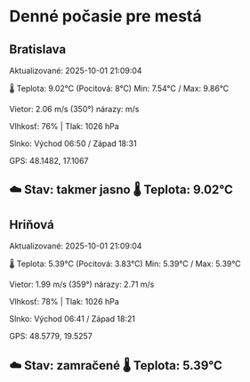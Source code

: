 ﻿# Denné počasie pre mestá

## Bratislava
Aktualizované: 2025-10-01 21:09:04

🌡️ Teplota: 9.02°C 
(Pocitová: 8°C)
Min: 7.54°C / Max: 9.86°C

Vietor: 2.06 m/s    (350°) 
nárazy:  m/s

Vlhkosť: 76% | Tlak: 1026 hPa

Slnko: Východ 06:50 / Západ 18:31

GPS: 48.1482, 17.1067

☁️ Stav: takmer jasno        🌡️ Teplota: 9.02°C
---

## Hriňová
Aktualizované: 2025-10-01 21:09:04

🌡️ Teplota: 5.39°C 
(Pocitová: 3.83°C)
Min: 5.39°C / Max: 5.39°C

Vietor: 1.99 m/s (359°)
nárazy: 2.71 m/s

Vlhkosť: 78% | Tlak: 1026 hPa

Slnko: Východ 06:41 / Západ 18:21

GPS: 48.5779, 19.5257

☁️ Stav: zamračené        🌡️ Teplota: 5.39°C
---

